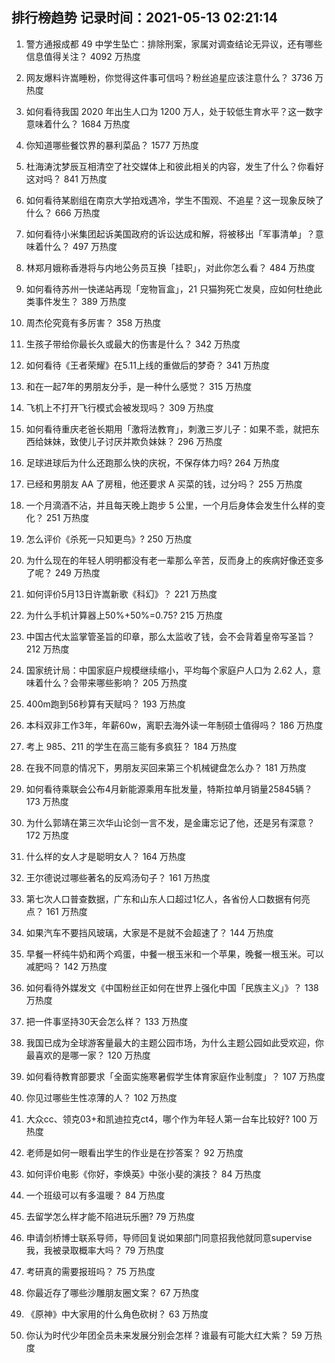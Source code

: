 
## 排行榜趋势 记录时间：2021-05-13 02:21:14
  
  1. 警方通报成都 49 中学生坠亡：排除刑案，家属对调查结论无异议，还有哪些信息值得关注？ 4092 万热度
    
  2. 网友爆料许嵩睡粉，你觉得这件事可信吗？粉丝追星应该注意什么？ 3736 万热度
    
  3. 如何看待我国 2020 年出生人口为 1200 万人，处于较低生育水平？这一数字意味着什么？ 1684 万热度
    
  4. 你知道哪些餐饮界的暴利菜品？ 1577 万热度
    
  5. 杜海涛沈梦辰互相清空了社交媒体上和彼此相关的内容，发生了什么？你看好这对吗？ 841 万热度
    
  6. 如何看待某剧组在南京大学拍戏遇冷，学生不围观、不追星？这一现象反映了什么？ 666 万热度
    
  7. 如何看待小米集团起诉美国政府的诉讼达成和解，将被移出「军事清单」？意味着什么？ 497 万热度
    
  8. 林郑月娥称香港将与内地公务员互换「挂职」，对此你怎么看？ 484 万热度
    
  9. 如何看待苏州一快递站再现「宠物盲盒」，21 只猫狗死亡发臭，应如何杜绝此类事件发生？ 389 万热度
    
  10. 周杰伦究竟有多厉害？ 358 万热度
    
  11. 生孩子带给你最长久或最大的伤害是什么？ 342 万热度
    
  12. 如何看待《王者荣耀》在5.11上线的重做后的梦奇？ 341 万热度
    
  13. 和在一起7年的男朋友分手，是一种什么感觉？ 315 万热度
    
  14. 飞机上不打开飞行模式会被发现吗？ 309 万热度
    
  15. 如何看待重庆老爸长期用「激将法教育」，刺激三岁儿子：如果不乖，就把东西给妹妹，致使儿子讨厌并欺负妹妹？ 296 万热度
    
  16. 足球进球后为什么还跑那么快的庆祝，不保存体力吗? 264 万热度
    
  17. 已经和男朋友 AA 了房租，他还要求 A 买菜的钱，过分吗？ 255 万热度
    
  18. 一个月滴酒不沾，并且每天晚上跑步 5 公里，一个月后身体会发生什么样的变化？ 251 万热度
    
  19. 怎么评价《杀死一只知更鸟》? 250 万热度
    
  20. 为什么现在的年轻人明明都没有老一辈那么辛苦，反而身上的疾病好像还变多了呢？ 249 万热度
    
  21. 如何评价5月13日许嵩新歌《科幻》？ 221 万热度
    
  22. 为什么手机计算器上50%+50%=0.75? 215 万热度
    
  23. 中国古代太监掌管圣旨的印章，那么太监收了钱，会不会背着皇帝写圣旨？ 212 万热度
    
  24. 国家统计局：中国家庭户规模继续缩小，平均每个家庭户人口为 2.62 人，意味着什么？会带来哪些影响？ 205 万热度
    
  25. 400m跑到56秒算有天赋吗？ 193 万热度
    
  26. 本科双非工作3年，年薪60w，离职去海外读一年制硕士值得吗？ 186 万热度
    
  27. 考上 985、211 的学生在高三能有多疯狂？ 184 万热度
    
  28. 在我不同意的情况下，男朋友买回来第三个机械键盘怎么办？ 181 万热度
    
  29. 如何看待乘联会公布4月新能源乘用车批发量，特斯拉单月销量25845辆？ 173 万热度
    
  30. 为什么郭靖在第三次华山论剑一言不发，是金庸忘记了他，还是另有深意？ 172 万热度
    
  31. 什么样的女人才是聪明女人？ 164 万热度
    
  32. 王尔德说过哪些著名的反鸡汤句子？ 161 万热度
    
  33. 第七次人口普查数据，广东和山东人口超过1亿人，各省份人口数据有何亮点？ 161 万热度
    
  34. 如果汽车不要挡风玻璃，大家是不是就不会超速了？ 144 万热度
    
  35. 早餐一杯纯牛奶和两个鸡蛋，中餐一根玉米和一个苹果，晚餐一根玉米。可以减肥吗？ 142 万热度
    
  36. 如何看待外媒发文《中国粉丝正如何在世界上强化中国「民族主义」》？ 138 万热度
    
  37. 把一件事坚持30天会怎么样？ 133 万热度
    
  38. 我国已成为全球游客量最大的主题公园市场，为什么主题公园如此受欢迎，你最喜欢的是哪一家？ 120 万热度
    
  39. 如何看待教育部要求「全面实施寒暑假学生体育家庭作业制度」？ 107 万热度
    
  40. 你见过哪些生性凉薄的人？ 102 万热度
    
  41. 大众cc、领克03+和凯迪拉克ct4，哪个作为年轻人第一台车比较好? 100 万热度
    
  42. 老师是如何一眼看出学生的作业是在抄答案？ 92 万热度
    
  43. 如何评价电影《你好，李焕英》中张小斐的演技？ 84 万热度
    
  44. 一个班级可以有多温暖？ 84 万热度
    
  45. 去留学怎么样才能不陷进玩乐圈? 79 万热度
    
  46. 申请剑桥博士联系导师，导师回复说如果部门同意招我他就同意supervise我，我被录取概率大吗？ 79 万热度
    
  47. 考研真的需要报班吗？ 75 万热度
    
  48. 你最近存了哪些沙雕朋友圈文案？ 67 万热度
    
  49. 《原神》中大家用的什么角色砍树？ 63 万热度
    
  50. 你认为时代少年团全员未来发展分别会怎样？谁最有可能大红大紫？ 59 万热度
    